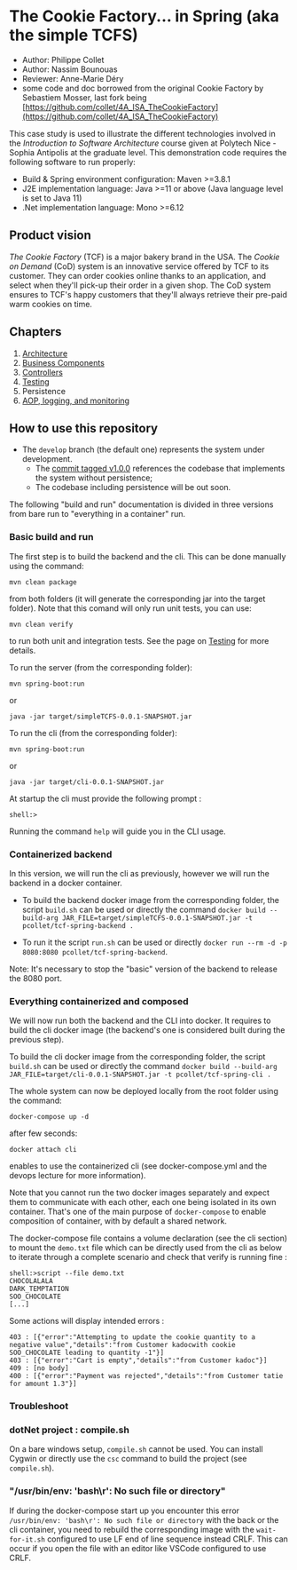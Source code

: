 # The Cookie Factory... in Spring (aka the simple TCFS)

  * Author: Philippe Collet
  * Author: Nassim Bounouas
  * Reviewer: Anne-Marie Déry
  * some code and doc borrowed from the original Cookie Factory by Sebastiem Mosser, last fork being [https://github.com/collet/4A_ISA_TheCookieFactory](https://github.com/collet/4A_ISA_TheCookieFactory)

This case study is used to illustrate the different technologies involved in the _Introduction to Software Architecture_  course given at Polytech Nice - Sophia Antipolis at the graduate level. This demonstration code requires the following software to run properly:

  * Build & Spring environment configuration: Maven >=3.8.1
  * J2E implementation language: Java >=11 or above (Java language level is set to Java 11)
  * .Net implementation language: Mono >=6.12

## Product vision

_The Cookie Factory_ (TCF) is a major bakery brand in the USA. The _Cookie on Demand_ (CoD) system is an innovative service offered by TCF to its customer. They can order cookies online thanks to an application, and select when they'll pick-up their order in a given shop. The CoD system ensures to TCF's happy customers that they'll always retrieve their pre-paid warm cookies on time.

## Chapters

  1. [Architecture](chapters/Architecture.md)
  2. [Business Components](chapters/BusinessComponents.md)
  3. [Controllers](chapters/Controllers.md)
  4. [Testing](chapters/Testing.md)
  5. Persistence
  6. [AOP, logging, and monitoring](chapters/AOPLogging.md)

## How to use this repository

  * The `develop` branch (the default one) represents the system under development. 
    * The [commit tagged v1.0.0](https://github.com/CookieFactoryInSpring/simpleTCFS/tree/v1.0.0) references the codebase that implements the system without persistence;
    * The codebase including persistence will be out soon.

The following "build and run" documentation is divided in three versions from bare run to "everything in a container" run.

### Basic build and run

The first step is to build the backend and the cli. This can be done manually using the command:

    mvn clean package
 
from both folders (it will generate the corresponding jar into the target folder). Note that this comand will only run unit tests, you can use:

    mvn clean verify
    
to run both unit and integration tests. See the page on [Testing](chapters/Testing.md#running-different-types-of-test-with-maven) for more details.

To run the server (from the corresponding folder):

    mvn spring-boot:run
    
or

    java -jar target/simpleTCFS-0.0.1-SNAPSHOT.jar

To run the cli (from the corresponding folder):

    mvn spring-boot:run
    
or

    java -jar target/cli-0.0.1-SNAPSHOT.jar

At startup the cli must provide the following prompt :

    shell:>

Running the command `help` will guide you in the CLI usage.

### Containerized backend

In this version, we will run the cli as previously, however we will run the backend in a docker container.

  * To build the backend docker image from the corresponding folder, the script `build.sh` can be used or directly the command `docker build --build-arg JAR_FILE=target/simpleTCFS-0.0.1-SNAPSHOT.jar -t pcollet/tcf-spring-backend .`

  * To run it the script `run.sh` can be used or directly `docker run --rm -d -p 8080:8080 pcollet/tcf-spring-backend`.

Note: It's necessary to stop the "basic" version of the backend to release the 8080 port.

### Everything containerized and composed

We will now run both the backend and the CLI into docker. It requires to build the cli docker image (the backend's one is considered built during the previous step).

To build the cli docker image from the corresponding folder, the script `build.sh` can be used or directly the command `docker build --build-arg JAR_FILE=target/cli-0.0.1-SNAPSHOT.jar -t pcollet/tcf-spring-cli .`

The whole system can now be deployed locally from the root folder using the command:

    docker-compose up -d
    
after few seconds:

    docker attach cli

enables to use the containerized cli (see docker-compose.yml and the devops lecture for more information).

Note that you cannot run the two docker images separately and expect them to communicate with each other, each one being isolated in its own container. That's one of the main purpose of `docker-compose` to enable composition of container, with by default a shared network.

The docker-compose file contains a volume declaration (see the cli section) to mount the `demo.txt` file which can be directly used from the cli as below to iterate through a complete scenario and check that verify is running fine :

```
shell:>script --file demo.txt
CHOCOLALALA
DARK_TEMPTATION
SOO_CHOCOLATE
[...]
```

Some actions will display intended errors :

```
403 : [{"error":"Attempting to update the cookie quantity to a negative value","details":"from Customer kadocwith cookie SOO_CHOCOLATE leading to quantity -1"}]
403 : [{"error":"Cart is empty","details":"from Customer kadoc"}]
409 : [no body]
400 : [{"error":"Payment was rejected","details":"from Customer tatie for amount 1.3"}]
```

### Troubleshoot

### dotNet project : compile.sh

On a bare windows setup, `compile.sh` cannot be used. You can install Cygwin or directly use the `csc` command to build the project (see `compile.sh`).
### "/usr/bin/env: 'bash\r': No such file or directory"

If during the docker-compose start up you encounter this error `/usr/bin/env: 'bash\r': No such file or directory` with the back or the cli container, you need to rebuild the corresponding image with the `wait-for-it.sh` configured to use LF end of line sequence instead CRLF. This can occur if you open the file with an editor like VSCode configured to use CRLF.
